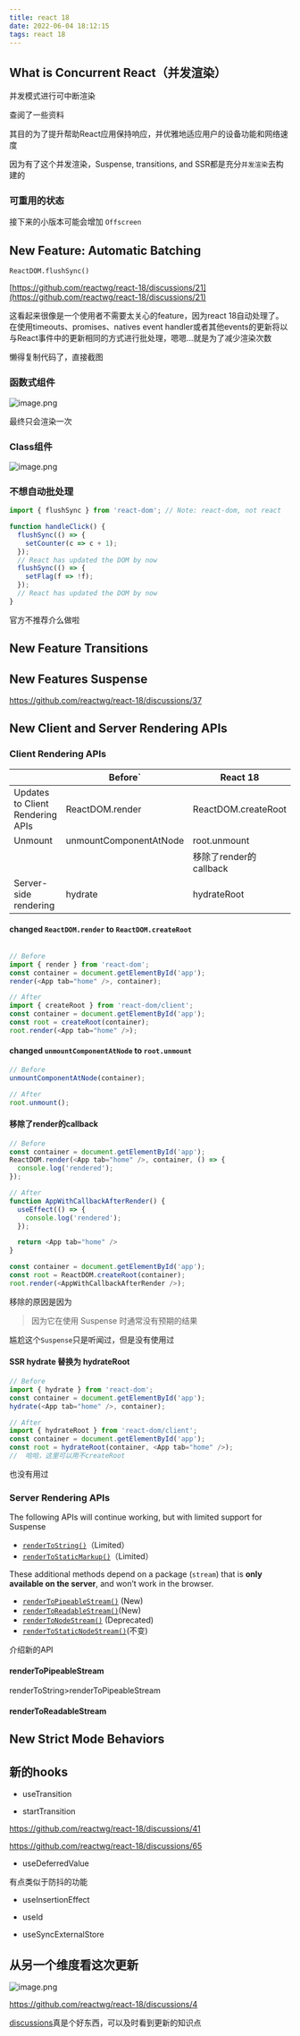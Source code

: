 ```yaml
---
title: react 18
date: 2022-06-04 18:12:15
tags: react 18
---
```


## What is Concurrent React（并发渲染）

并发模式进行可中断渲染

查阅了一些资料

其目的为了提升帮助React应用保持响应，并优雅地适应用户的设备功能和网络速度


因为有了这个并发渲染，Suspense, transitions, and SSR都是充分`并发渲染`去构建的



### 可重用的状态

接下来的小版本可能会增加 `Offscreen`


## New Feature: Automatic Batching

```
ReactDOM.flushSync()
```

[https://github.com/reactwg/react-18/discussions/21](https://github.com/reactwg/react-18/discussions/21)



这看起来很像是一个使用者不需要太关心的feature，因为react 18自动处理了。在使用timeouts、promises、natives event handler或者其他events的更新将以与React事件中的更新相同的方式进行批处理，嗯嗯...就是为了减少渲染次数

懒得复制代码了，直接截图

### 函数式组件

![image.png](https://p6-juejin.byteimg.com/tos-cn-i-k3u1fbpfcp/3b54eae955e743e68642ee6cb9f2e3e0~tplv-k3u1fbpfcp-watermark.image?)


最终只会渲染一次


### Class组件


![image.png](https://p6-juejin.byteimg.com/tos-cn-i-k3u1fbpfcp/3a4d2731d84f4aa8a7a2ab0fdecb50d1~tplv-k3u1fbpfcp-watermark.image?)


### 不想自动批处理

``` js
import { flushSync } from 'react-dom'; // Note: react-dom, not react

function handleClick() {
  flushSync(() => {
    setCounter(c => c + 1);
  });
  // React has updated the DOM by now
  flushSync(() => {
    setFlag(f => !f);
  });
  // React has updated the DOM by now
}
```

官方不推荐介么做啦


## New Feature Transitions

## New  Features Suspense

https://github.com/reactwg/react-18/discussions/37


## New Client and Server Rendering APIs

 ### Client Rendering APIs
|  | Before` | React 18 | 
| --- | --- | ---|
|  Updates to Client Rendering APIs | ReactDOM.render | ReactDOM.createRoot | 
|  Unmount | unmountComponentAtNode | root.unmount | 
|   | | 移除了render的callback| 
| Server-side rendering  | hydrate| hydrateRoot| 

#### changed `ReactDOM.render` to `ReactDOM.createRoot`
``` js

// Before
import { render } from 'react-dom';
const container = document.getElementById('app');
render(<App tab="home" />, container);

// After
import { createRoot } from 'react-dom/client';
const container = document.getElementById('app');
const root = createRoot(container);
root.render(<App tab="home" />);

```

#### changed `unmountComponentAtNode` to `root.unmount`


``` js
// Before
unmountComponentAtNode(container);

// After
root.unmount();
```


#### 移除了render的callback

``` js
// Before
const container = document.getElementById('app');
ReactDOM.render(<App tab="home" />, container, () => {
  console.log('rendered');
});

// After
function AppWithCallbackAfterRender() {
  useEffect(() => {
    console.log('rendered');
  });

  return <App tab="home" />
}

const container = document.getElementById('app');
const root = ReactDOM.createRoot(container);
root.render(<AppWithCallbackAfterRender />);
```


移除的原因是因为

> 因为它在使用 Suspense 时通常没有预期的结果


尴尬这个`Suspense`只是听闻过，但是没有使用过


#### SSR hydrate 替换为 hydrateRoot
``` js
// Before
import { hydrate } from 'react-dom';
const container = document.getElementById('app');
hydrate(<App tab="home" />, container);

// After
import { hydrateRoot } from 'react-dom/client';
const container = document.getElementById('app');
const root = hydrateRoot(container, <App tab="home" />);
//  哈哈，这里可以用不createRoot
```

也没有用过

 ### Server Rendering APIs
 
The following APIs will continue working, but with limited support for Suspense

-   [`renderToString()`](https://reactjs.org/docs/react-dom-server.html#rendertostring)（Limited）
-   [`renderToStaticMarkup()`](https://reactjs.org/docs/react-dom-server.html#rendertostaticmarkup)（Limited）


These additional methods depend on a package (`stream`) that is **only available on the server**, and won’t work in the browser.

-   [`renderToPipeableStream()`](https://reactjs.org/docs/react-dom-server.html#rendertopipeablestream) (New)
-   [`renderToReadableStream()`](https://reactjs.org/docs/react-dom-server.html#rendertoreadablestream)(New)
-   [`renderToNodeStream()`](https://reactjs.org/docs/react-dom-server.html#rendertonodestream) (Deprecated)
-   [`renderToStaticNodeStream()`](https://reactjs.org/docs/react-dom-server.html#rendertostaticnodestream)(不变)

介绍新的API

#### renderToPipeableStream

renderToString>renderToPipeableStream

#### renderToReadableStream


## New Strict Mode Behaviors


## 新的hooks

- useTransition

- startTransition

https://github.com/reactwg/react-18/discussions/41

https://github.com/reactwg/react-18/discussions/65

- useDeferredValue

有点类似于防抖的功能

- useInsertionEffect

- useId

- useSyncExternalStore

## 从另一个维度看这次更新

![image.png](https://p1-juejin.byteimg.com/tos-cn-i-k3u1fbpfcp/19f6d1dde8d94da7b55b972cf035e006~tplv-k3u1fbpfcp-watermark.image?)

https://github.com/reactwg/react-18/discussions/4


[discussions](https://github.com/reactwg/react-18/discussions)真是个好东西，可以及时看到更新的知识点


